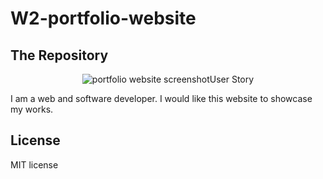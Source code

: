 # W2-portfolio-website

## The Repository

<p align="center">
<img alt="portfolio website screenshot" src="../W2-portfolio-website/images/Hui-FENG-Web-Developer.png>
</p>

This is a repository of my personal portfolio website, which showcases my web dev portfolio.

## User Story

I am a web and software developer. I would like this website to showcase my works.

## License

MIT license
